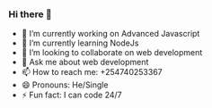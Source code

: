 ### Hi there 👋



- 🔭 I’m currently working on Advanced Javascript
- 🌱 I’m currently learning NodeJs
- 👯 I’m looking to collaborate on web development
- 💬 Ask me about web development
- 📫 How to reach me: +254740253367
- 😄 Pronouns: He/Single
- ⚡ Fun fact: I can code 24/7
